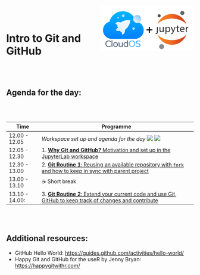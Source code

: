 
<p align="center">
  <img src="https://github.com/lifebit-ai/jax-jupyter/raw/master/img/cloudos_x_jupy.png"  width="250" align="right" >
</p>
<br/><br/>


# Intro to Git and GitHub
<br/><br/>


## Agenda for the day:

<br/><br/>

| Time        | Programme       |
| ----------- | --------------------------------------------------------------------------- |
| 12.00 - 12.05 | _Workspace set up and agenda for the day_ <img src="https://encrypted-tbn0.gstatic.com/images?q=tbn:ANd9GcQGO2P0vFlvhsDbmltsjjIWZMi1dQCduIkuwA&usqp=CAU"  width="10"> <img src="https://git-scm.com/images/logos/downloads/Git-Logo-1788C.png"  width="25"> |
| 12.05 - 12.30 | 1. [**Why Git and GitHub?** Motivation and set up in the JupyterLab workspace](https://github.com/lifebit-ai/dry-bench-skills-for-researchers/blob/main/classes/class_2/1-why-git-and-setup.md) |
| 12.30 - 13.00 | 2. [**Git Routine 1**: Reusing an available repository with `fork` and how to keep in sync with parent project](https://github.com/lifebit-ai/dry-bench-skills-for-researchers/blob/main/classes/class_2/2-the-fork-git-routine.ipynb) |
| 13.00 - 13.10 |:coffee: Short break |
| 13.10 - 14.00:| 3. [**Git Routine 2**: Extend your current code and use Git, GitHub to keep track of changes and contribute](https://github.com/lifebit-ai/dry-bench-skills-for-researchers/blob/main/classes/class_2/3-the-add-push-git-routine.ipynb) |

<br/><br/>                                                     



## Additional resources:

- GitHub Hello World: https://guides.github.com/activities/hello-world/
- Happy Git and GitHub for the useR by Jenny Bryan: https://happygitwithr.com/
